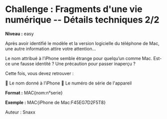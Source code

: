 # Challenge : Fragments d'une vie numérique -- Détails techniques 2/2

**Niveau :** easy

Après avoir identifié le modèle et la version logicielle du téléphone de Mac, une autre information attire votre attention...

Le nom attribué à l’iPhone semble étrange pour quelqu’un comme Mac. Est-ce une fausse identité ? Une précaution pour passer inaperçu ?

Cette fois, vous devez retrouver :

🔹 Le nom donné à l’iPhone
🔹 Le numéro de série de l'appareil

**Format :** MAC{nom:n°serie}  

**Exemple :** MAC{iPhone de Mac:F45EG7D2F5T8}

Auteur : Snaxx
